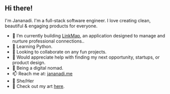 ## Hi there!
I'm Jananadi. I'm a full-stack software engineer. I love creating clean, beautiful & engaging products for everyone. 

- 🔭 I’m currently building [LinkMap](https://linkmap.app/), an application designed to manage and nurture professional connections..
- 🌱 Learning Python.
- 👯 Looking to collaborate on any fun projects.
- 🤔 Would appreciate help with finding my next opportunity, startups, or product design.
- 💬 Being a digital nomad.
- 📫 Reach me at: [jananadi.me](https://www.jananadi.me/)
- 👧 She/Her
- 🎨 Check out my art [here](https://canvasconfetti.art/).
